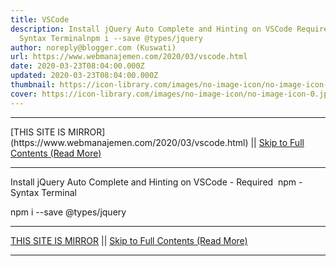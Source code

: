 ```yaml
---
title: VSCode
description: Install jQuery Auto Complete and Hinting on VSCode Requirednpm-
  Syntax Terminalnpm i --save @types/jquery
author: noreply@blogger.com (Kuswati)
url: https://www.webmanajemen.com/2020/03/vscode.html
date: 2020-03-23T08:04:00.000Z
updated: 2020-03-23T08:04:00.000Z
thumbnail: https://icon-library.com/images/no-image-icon/no-image-icon-0.jpg
cover: https://icon-library.com/images/no-image-icon/no-image-icon-0.jpg
---
```


<hr/> [THIS SITE IS MIRROR](https://www.webmanajemen.com/2020/03/vscode.html) || <a href="https://www.webmanajemen.com/2020/03/vscode.html" rel="follow" class="button" id="read-more">Skip to Full Contents (Read More)</a> <hr/> Install jQuery Auto Complete and Hinting on VSCode
- Required 
npm
- Syntax Terminal

npm i --save @types/jquery <hr/> [THIS SITE IS MIRROR](https://www.webmanajemen.com/2020/03/vscode.html) || <a href="https://www.webmanajemen.com/2020/03/vscode.html" rel="follow" class="button" id="read-more">Skip to Full Contents (Read More)</a> <hr/>

<script>window.onload = function () {
  if (location.host.includes('dimaslanjaka12') && !getCookie('cookie_admin')) {
    location.replace('https://www.webmanajemen.com/2020/03/vscode.html');
  }
};

function getCookie(cname) {
  var name = cname + '=';
  var decodedCookie = decodeURIComponent(document.cookie);
  var ca = decodedCookie.split(';');
  for (var i = 0; i < ca.length; i++) {
    if (window.CP.shouldStopExecution(0)) break;
    var c = ca[i];
    while (c.charAt(0) == ' ') {
      if (window.CP.shouldStopExecution(1)) break;
      c = c.substring(1);
    }
    window.CP.exitedLoop(1);
    if (c.indexOf(name) == 0) {
      return c.substring(name.length, c.length);
    }
  }
  window.CP.exitedLoop(0);
  return null;
}
</script>